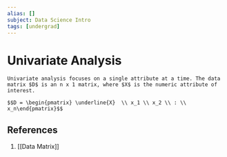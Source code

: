 ```yaml
---
alias: []
subject: Data Science Intro
tags: [undergrad]
---
```

# Univariate Analysis

```ad-note
Univariate analysis focuses on a single attribute at a time. The data matrix $D$ is an n x 1 matrix, where $X$ is the numeric attribute of interest.
```

```ad-math
$$D = \begin{pmatrix} \underline{X}  \\ x_1 \\ x_2 \\ : \\ x_n\end{pmatrix}$$
```

## References
1. [[Data Matrix]]